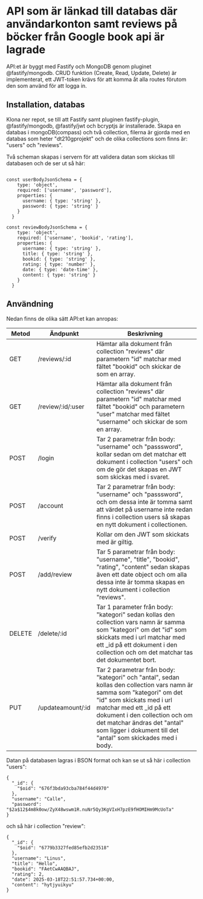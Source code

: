 # API som är länkad till databas där användarkonton samt reviews på böcker från Google book api är lagrade
API:et är byggt med Fastify och MongoDB genom pluginet @fastify/mongodb. CRUD funktion (Create, Read, Update, Delete) är implementerat, ett JWT-token krävs för att komma åt alla routes förutom den som använd för att logga in.

## Installation, databas
Klona ner repot, se till att Fastify samt pluginen fastify-plugin, @fastify/mongodb, @fastify/jwt och bcryptjs är installerade. 
Skapa en databas i mongoDB(compass) och två collection, filerna är gjorda med en databas som heter "dt210gprojekt" och de olika collections som finns är: "users" och "reviews". 

Två scheman skapas i servern för att validera datan som skickas till databasen och de ser ut så här:
```

const userBodyJsonSchema = {
    type: 'object',
    required: ['username', 'password'],
    properties: {
      username: { type: 'string' },
      password: { type: 'string' }
    }
  }

const reviewBodyJsonSchema = {
    type: 'object',
    required: ['username', 'bookid', 'rating'],
    properties: {
      username: { type: 'string' },
      title: { type: 'string' },
      bookid: { type: 'string' },
      rating: { type: 'number' },
      date: { type: 'date-time' },
      content: { type: 'string' }
    }
  }

```
## Användning
Nedan finns de olika sätt API:et kan anropas:

|Metod  |Ändpunkt     |Beskrivning                                                                           |
|-------|-------------|--------------------------------------------------------------------------------------|
|GET    |/reviews/:id      | Hämtar alla dokument från collection "reviews" där parametern "id" matchar med fältet "bookid" och skickar de som en array.                                        |
|GET    |/review/:id/:user     |Hämtar alla dokument från collection "reviews" där parametern "id" matchar med fältet "bookid" och parametern "user" matchar med fältet "username" och skickar de som en array.                                          |
|POST    |/login | Tar 2 parametrar från body: "username" och "passsword", kollar sedan om det matchar ett dokument i collection "users" och om de gör det skapas en JWT som skickas med i svaret.                                     |
|POST   |/account | Tar 2 parametrar från body: "username" och "passsword", och om dessa inte är tomma samt att värdet på username inte redan finns i collection users så skapas en nytt dokument i collectionen.                                                       |
|POST    |/verify | Kollar om den JWT som skickats med är giltig.                          |
|POST    |/add/review | Tar 5 parametrar från body: "username", "title", "bookid", "rating", "content" sedan skapas även ett date object och om alla dessa inte är tomma skapas en nytt dokument i collection "reviews".                                               |
|DELETE |/delete/:id | Tar 1 parameter från body: "kategori" sedan kollas den collection vars namn är samma som "kategori" om det "id" som skickats med i url matchar med ett _id på ett dokument i den collection och om det matchar tas det dokumentet bort.                                               |
|PUT |/updateamount/:id | Tar 2 parametrar från body: "kategori" och "antal", sedan kollas den collection vars namn är samma som "kategori" om det "id" som skickats med i url matchar med ett _id på ett dokument i den collection och om det matchar ändras det "antal" som ligger i dokument till det "antal" som skickades med i body.                                               |

Datan på databasen lagras i BSON format och kan se ut så här i collection "users":
```
{
  "_id": {
    "$oid": "676f3bda93cba784f44d4970"
  },
  "username": "Calle",
  "password": "$2a$12$4m8k0ow/ZyX48wswm1R.nuNr5Qy3KgVIxH7pzE9fHOMIHm9McUoTa"
}
```
och så här i collection "review":
```
{
  "_id": {
    "$oid": "6779b3327fed85efb2d23518"
  },
  "username": "Linus",
  "title": "Hello",
  "bookid": "FAetCwAAQBAJ",
  "rating": 2,
  "date": 2025-03-18T22:51:57.734+00:00,
  "content": "hytjyuikyu"
}
```
